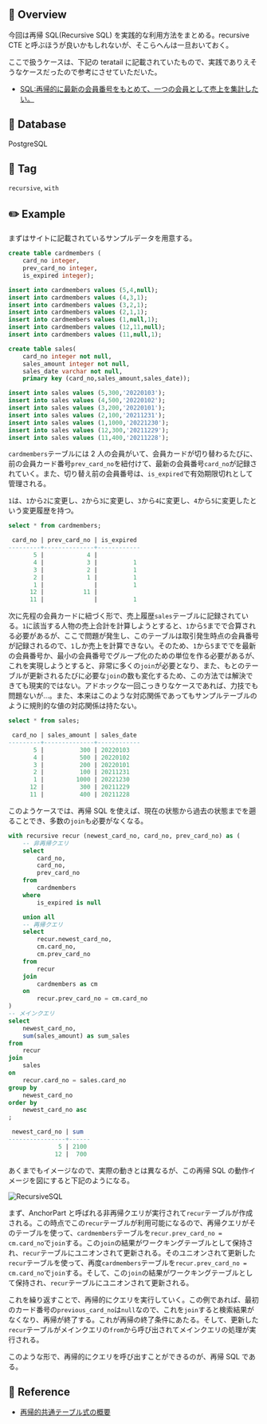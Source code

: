 ## :memo: Overview

今回は再帰 SQL(Recursive SQL) を実践的な利用方法をまとめる。recursive CTE と呼ぶほうが良いかもしれないが、そこらへんは一旦おいておく。

ここで扱うケースは、下記の teratail に記載されていたもので、実践でありえそうなケースだったので参考にさせていただいた。

- [SQL:再帰的に最新の会員番号をもとめて、一つの会員として売上を集計したい。](https://teratail.com/questions/cae1gknhvu5uiq)

## :floppy_disk: Database

PostgreSQL

## :bookmark: Tag

`recursive`, `with`

## :pencil2: Example

まずはサイトに記載されているサンプルデータを用意する。

```sql
create table cardmembers (
    card_no integer,
    prev_card_no integer,
    is_expired integer);

insert into cardmembers values (5,4,null);
insert into cardmembers values (4,3,1);
insert into cardmembers values (3,2,1);
insert into cardmembers values (2,1,1);
insert into cardmembers values (1,null,1);
insert into cardmembers values (12,11,null);
insert into cardmembers values (11,null,1);

create table sales(
    card_no integer not null,
    sales_amount integer not null,
    sales_date varchar not null,
    primary key (card_no,sales_amount,sales_date));

insert into sales values (5,300,'20220103');
insert into sales values (4,500,'20220102');
insert into sales values (3,200,'20220101');
insert into sales values (2,100,'20211231');
insert into sales values (1,1000,'20221230');
insert into sales values (12,300,'20211229');
insert into sales values (11,400,'20211228');
```

`cardmembers`テーブルには 2 人の会員がいて、会員カードが切り替わるたびに、前の会員カード番号`prev_card_no`を紐付けて、最新の会員番号`card_no`が記録されていく。また、切り替え前の会員番号は、`is_expired`で有効期限切れとして管理される。

`1`は、`1`から`2`に変更し、`2`から`3`に変更し、`3`から`4`に変更し、`4`から`5`に変更したという変更履歴を持つ。

```sql
select * from cardmembers;

 card_no | prev_card_no | is_expired
---------+--------------+------------
       5 |            4 |
       4 |            3 |          1
       3 |            2 |          1
       2 |            1 |          1
       1 |              |          1
      12 |           11 |
      11 |              |          1
```

次に先程の会員カードに紐づく形で、売上履歴`sales`テーブルに記録されている。`1`に該当する人物の売上合計を計算しようとすると、`1`から`5`までで合算される必要があるが、ここで問題が発生し、このテーブルは取引発生時点の会員番号が記録されるので、`1`しか売上を計算できない。そのため、`1`から`5`まででを最新の会員番号か、最小の会員番号でグループ化のための単位を作る必要があるが、これを実現しようとすると、非常に多くの`join`が必要となり、また、もとのテーブルが更新されるたびに必要な`join`の数も変化するため、この方法では解決できても現実的ではない。アドホックな一回こっきりなケースであれば、力技でも問題ないが…。また、本来はこのような対応関係であってもサンプルテーブルのように規則的な値の対応関係は持たない。

```sql
select * from sales;

 card_no | sales_amount | sales_date
---------+--------------+------------
       5 |          300 | 20220103
       4 |          500 | 20220102
       3 |          200 | 20220101
       2 |          100 | 20211231
       1 |         1000 | 20221230
      12 |          300 | 20211229
      11 |          400 | 20211228
```

このようケースでは、再帰 SQL を使えば、現在の状態から過去の状態までを遡ることでき、多数の`join`も必要がなくなる。

```sql
with recursive recur (newest_card_no, card_no, prev_card_no) as (
    -- 非再帰クエリ
    select
        card_no,
        card_no,
        prev_card_no
    from
        cardmembers
    where
        is_expired is null

    union all
    -- 再帰クエリ
    select
        recur.newest_card_no,
        cm.card_no,
        cm.prev_card_no
    from
        recur
    join
        cardmembers as cm
    on
        recur.prev_card_no = cm.card_no
)
-- メインクエリ
select
    newest_card_no,
    sum(sales_amount) as sum_sales
from
    recur
join
    sales
on
    recur.card_no = sales.card_no
group by
    newest_card_no
order by
    newest_card_no asc
;

 newest_card_no | sum
----------------+------
              5 | 2100
             12 |  700
```

あくまでもイメージなので、実際の動きとは異なるが、この再帰 SQL の動作イメージを図にすると下記のようになる。

![RecursiveSQL](https://user-images.githubusercontent.com/65038325/182152759-29dbbcc7-69ba-402e-a10a-33184be8b7f8.png)

まず、AnchorPart と呼ばれる非再帰クエリが実行されて`recur`テーブルが作成される。この時点でこの`recur`テーブルが利用可能になるので、再帰クエリがそのテーブルを使って、`cardmembers`テーブルを`recur.prev_card_no = cm.card_no`で`join`する。この`join`の結果がワークキングテーブルとして保持され、`recur`テーブルにユニオンされて更新される。そのユニオンされて更新した`recur`テーブルを使って、再度`cardmembers`テーブルを`recur.prev_card_no = cm.card_no`で`join`する。そして、この`join`の結果がワークキングテーブルとして保持され、`recur`テーブルにユニオンされて更新される。

これを繰り返すことで、再帰的にクエリを実行していく。この例であれば、最初のカード番号の`previous_card_no`は`null`なので、これを`join`すると検索結果がなくなり、再帰が終了する。これが再帰の終了条件にあたる。そして、更新した`recur`テーブルがメインクエリの`from`から呼び出されてメインクエリの処理が実行される。

このような形で、再帰的にクエリを呼び出すことができるのが、再帰 SQL である。

## :closed_book: Reference

- [再帰的共通テーブル式の概要](https://runebook.dev/ja/docs/mariadb/recursive-common-table-expressions-overview/index)
